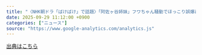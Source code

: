 ```yaml
---
title: "〈NHK朝ドラ「ばけばけ」で話題〉「阿佐ヶ谷姉妹」フワちゃん騒動でほっこり誤爆再注目 品よく穏やか中年女性にブレなし！ - AERA DIGITAL"
date: 2025-09-29 11:12:00 +0900
categories: ["ニュース"]
source: "https://www.google-analytics.com/analytics.js"
---
```


[出典はこちら](https://www.google-analytics.com/analytics.js)
